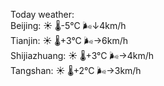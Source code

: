 Today weather:  
Beijing: ☀️ 🌡️-5°C 🌬️↓4km/h  
Tianjin: ☀️ 🌡️+3°C 🌬️→6km/h  
Shijiazhuang: ☀️ 🌡️+3°C 🌬️→4km/h  
Tangshan: ☀️ 🌡️+2°C 🌬️→3km/h  
